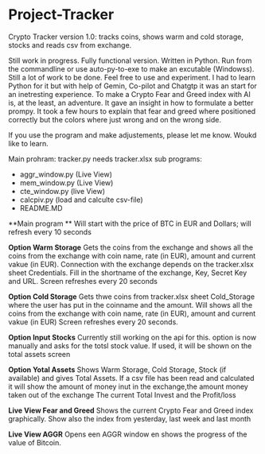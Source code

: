 # Project-Tracker
Crypto Tracker version 1.0: tracks coins, shows warm and cold storage, stocks and reads csv from exchange.

Still work in progress. Fully functional version. Written in Python. Run from the commandline or use 
auto-py-to-exe to make an excutable (Windowss). Still a lot of work to be done. Feel free to use and experiment. 
I had to learn Python for it but with help of Gemin, Co-pilot and Chatgtp it was an start for an inetresting experience. 
To make a Crypto Fear and Greed index with AI is, at the least, an adventure. It gave an insight in how to formulate a 
better prompy. It took a few hours to explain that fear and greed where positioned correctly but the colors where just
wrong and on the wrong side.

If you use the program and make adjustements, please let me know. Woukd like to learn. 

Main prohram: tracker.py needs tracker.xlsx
sub programs:
  - aggr_window.py (Live View)
  - mem_window.py (Live View)
  - cte_window.py (live View)
  - calcpiv.py (load and calculte csv-file)
  - README.MD

**Main program **
Will start with the price of BTC in EUR and Dollars; will refresh every 10 seconds

**Option Warm Storage**
Gets the coins from the exchange and shows all the coins from the exchange with coin name, rate (in EUR), amount and current vakue (in EUR). 
Connection with the exchange depends on the tracker.xlsx sheet Credentials. Fill in the shortname of the exchange, Key, Secret Key and URL. 
Screen refreshes every 20 seconds

**Option Cold Storage** 
Gets thwe coins from tracker.xlsx sheet Cold_Storage where the user has put in the coinname and the amount. 
Will shows all the coins from the exchange with coin name, rate (in EUR), amount and current vakue (in EUR)
Screen refreshes every 20 seconds.

**Option Input Stocks**
Currently still working on the api for this. option is now manually and asks for the totsl stock value. 
If used, it will be shown on the total assets screen

**Option Yotal Assets**
Shows Warm Storage, Cold Storage, Stock (if available) and gives Total Assets. If a csv file has been read and calculated
it will show the amount of money inut in the exchange,the amount money taken out of the exchange The current Total Invest 
and the Profit/loss

**Live View Fear and Greed**
Shows the current Crypto Fear and Greed index graphically. Show also the index from yesterday, last week and last month

**Live View AGGR**
Opens een AGGR window en shows the progress of the value of Bitcoin. 



